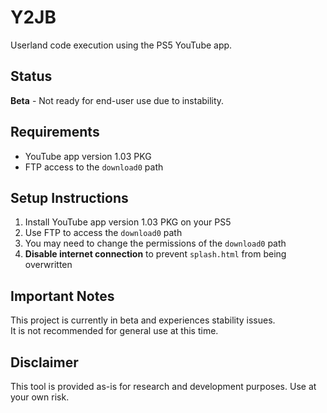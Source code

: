 # Y2JB

Userland code execution using the PS5 YouTube app.

## Status

**Beta** - Not ready for end-user use due to instability.

## Requirements

- YouTube app version 1.03 PKG
- FTP access to the `download0` path

## Setup Instructions

1. Install YouTube app version 1.03 PKG on your PS5
2. Use FTP to access the `download0` path
3. You may need to change the permissions of the `download0` path
4. **Disable internet connection** to prevent `splash.html` from being overwritten

## Important Notes

This project is currently in beta and experiences stability issues.  
It is not recommended for general use at this time.  

## Disclaimer

This tool is provided as-is for research and development purposes. Use at your own risk.
